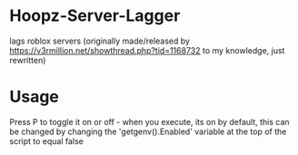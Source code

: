 # Hoopz-Server-Lagger
lags roblox servers (originally made/released by https://v3rmillion.net/showthread.php?tid=1168732 to my knowledge, just rewritten)

# Usage
Press P to toggle it on or off - when you execute, its on by default, this can be changed by changing the 'getgenv().Enabled' variable at the top of the script to equal false
